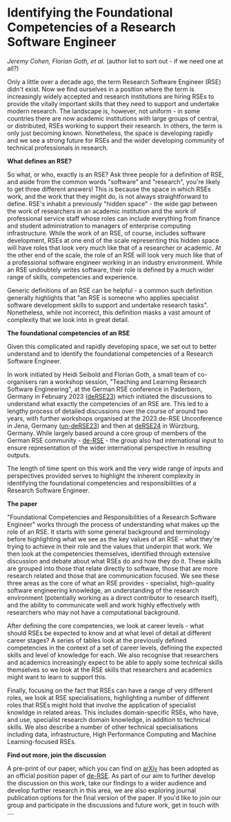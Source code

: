# Identifying the Foundational Competencies of a Research Software Engineer

_Jeremy Cohen, Florian Goth, et al._ (author list to sort out - if we need one at all?) 

Only a little over a decade ago, the term Research Software Engineer (RSE) didn't exist. Now we find ourselves in a position where the term is increasingly widely accepted and research institutions are hiring RSEs to provide the vitally important skills that they need to support and undertake modern research. The landscape is, however, not uniform - in some countries there are now academic institutions with large groups of central, or distributed, RSEs working to support their research. In others, the term is only just becoming known. Nonetheless, the space is developing rapidly and we see a strong future for RSEs and the wider developing community of technical professionals in research.

**What defines an RSE?**

So what, or who, exactly is an RSE? Ask three people for a definition of RSE, and aside from the common words "software" and "research", you're likely to get three different answers! This is because the space in which RSEs work, and the work that they might do, is not always straightforward to define. RSE's inhabit a previously "hidden space" - the wide gap between the work of researchers in an academic institution and the work of professional service staff whose roles can include everything from finance and student administration to managers of enterprise computing infrastructure. While the work of an RSE, of course, includes software development, RSEs at one end of the scale representing this hidden space will have roles that look very much like that of a researcher or academic. At the other end of the scale, the role of an RSE will look very much like that of a professional software engineer working in an industry environment. While an RSE undoubtely writes software, their role is defined by a much wider range of skills, competencies and experience.

Generic definitions of an RSE can be helpful - a common such definition generally highlights that "an RSE is someone who applies specialist software development skills to support and undertake research tasks". Nonetheless, while not incorrect, this definition masks a vast amount of complexity that we look into in great detail.

**The foundational competencies of an RSE**

Given this complicated and rapidly developing space, we set out to better understand and to identify the foundational competencies of a Research Software Engineer.

In work initiated by Heidi Seibold and Florian Goth, a small team of co-organisers ran a workshop session, "Teaching and Learning Research Software Engineering", at the German RSE conference in Paderborn, Germany in February 2023 ([deRSE23](https://de-rse23.sciencesconf.org/)) which initiated the discussions to understand what exactly the competencies of an RSE are. This led to a lengthy process of detailed discussions over the course of around two years, with further workshops organised at the 2023 de-RSE Unconference in Jena, Germany ([un-deRSE23](https://un-derse23.sciencesconf.org/index)) and then at [deRSE24](https://go.uniwue.de/derse24) in Würzburg, Germany. While largely based around a core group of members of the German RSE community - [de-RSE](https://de-rse.org/en) - the group also had international input to ensure representation of the wider international perspective in resulting outputs.

The length of time spent on this work and the very wide range of inputs and perspectives provided serves to highlight the inherent complexity in identifying the foundational competencies and responsibilities of a Research Software Engineer.

**The paper**

"Foundational Competencies and Responsibilities of a Research Software Engineer" works through the process of understanding what makes up the role of an RSE. It starts with some general background and terminology before highlighting what we see as the key values of an RSE - what they're trying to achieve in their role and the values that underpin that work. We then look at the competencies themselves, identified through extensive discussion and debate about what RSEs do and how they do it. These skills are grouped into those that relate directly to software, those that are more research related and those that are communication focused. We see these three areas as the core of what an RSE provides - specialist, high-quality software engineering knowledge, an understanding of the research environment (potentially working as a direct contributor to research itself), and the ability to communicate well and work highly effectively with researchers who may not have a computational background.

After defining the core competencies, we look at career levels - what should RSEs be expected to know and at what level of detail at different career stages? A series of tables look at the previously defined competencies in the context of a set of career levels, defining the expected skills and level of knowledge for each. We also recognise that researchers and academics increasingly expect to be able to apply some technical skills themselves so we look at the RSE skills that researchers and academics might want to learn to support this.

Finally, focusing on the fact that RSEs can have a range of very different roles, we look at RSE specialisations, highlighting a number of different roles that RSEs might hold that involve the application of specialist knowldge in related areas. This includes domain-specific RSEs, who have, and use, specialist research domain knowledge, in addition to technical skills. We also describe a number of other technical specialisations including data, infrastructure, High Performance Computing and Machine Learning-focused RSEs.

**Find out more, join the discussion**

A pre-print of our paper, which you can find on [arXiv](https://arxiv.org/abs/2311.11457) has been adopted as an official position paper of [de-RSE](https://de-rse.org/en). As part of our aim to further develop the discussion on this work, take our findings to a wider audience and develop further research in this area, we are also exploring journal publication options for the final version of the paper. If you'd like to join our group and participate in the discussions and future work, get in touch with ....